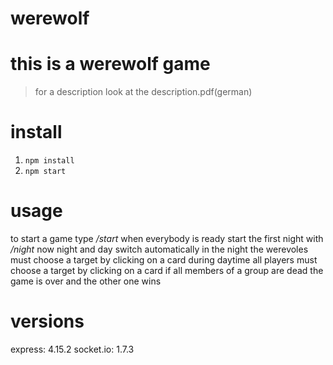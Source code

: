 # werewolf

# this is a werewolf game

>for a description look at the description.pdf(german)

# install

1. ```npm install```
2. ```npm start```

# usage

to start a game type */start*
when everybody is ready start the first night with */night*
now night and day switch automatically
in the night the werevoles must choose a target by clicking on a card
during daytime all players must choose a target by clicking on a card
if all members of a group are dead the game is over and the other one wins

# versions

express: 4.15.2
socket.io: 1.7.3